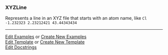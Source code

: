 ### <a id="McUtils.Parsers.RegexPatterns.XYZLine">XYZLine</a>
Represents a line in an XYZ file that starts with an atom name, like
    ```
    Cl   -1.232323 2.23212421 43.44343434
    ```



___

[Edit Examples](https://github.com/McCoyGroup/McUtils/edit/edit/ci/examples/ci/docs/McUtils/Parsers/RegexPatterns/XYZLine.md) or 
[Create New Examples](https://github.com/McCoyGroup/McUtils/new/edit/?filename=ci/examples/ci/docs/McUtils/Parsers/RegexPatterns/XYZLine.md) <br/>
[Edit Template](https://github.com/McCoyGroup/McUtils/edit/edit/ci/docs/ci/docs/McUtils/Parsers/RegexPatterns/XYZLine.md) or 
[Create New Template](https://github.com/McCoyGroup/McUtils/new/edit/?filename=ci/docs/templates/ci/docs/McUtils/Parsers/RegexPatterns/XYZLine.md) <br/>
[Edit Docstrings](https://github.com/McCoyGroup/McUtils/edit/edit/McUtils/Parsers/RegexPatterns/XYZLine/__init__.py?message=Update%20Docs)